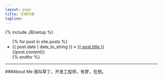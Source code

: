 ```yaml
---
layout: page
title: 文章列表
tagline:
---
```

{% include JB/setup %}

<ul class="posts">
  {% for post in site.posts %}
    <li><span>{{ post.date | date_to_string }}</span> &raquo; <a href="{{ BASE_PATH }}{{ post.url }}">{{ post.title }}</a></li>
    <div>{{post.content}}</div>
    <div></div>
  {% endfor %}
</ul>

---
###About Me
我叫草丁，开发工程师，有梦，在想。


